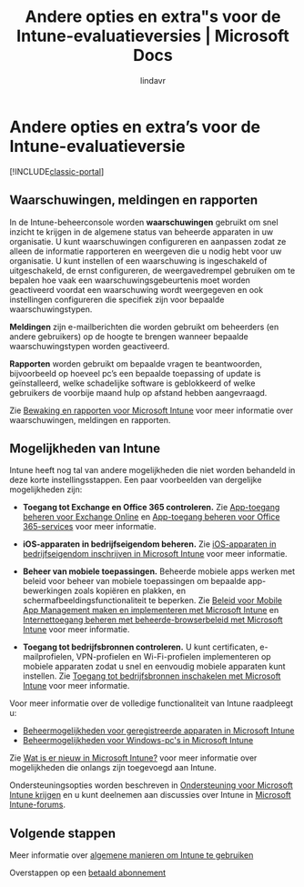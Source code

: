 ﻿---
title: Andere opties en extra&quot;s voor de Intune-evaluatieversies | Microsoft Docs
description: Beschrijving van waarschuwingen, meldingen en rapporten, plus algemene mogelijkheden van Intune die u moet weten wanneer u zich aanmeldt voor een gratis evaluatieversie van Intune van 30 dagen
keywords: 
author: lindavr
ms.author: lindavr
manager: angrobe
ms.date: 11/29/2016
ms.topic: get-started-article
ms.prod: 
ms.service: microsoft-intune
ms.technology: 
ms.assetid: 170cd959-d35b-4129-ae60-117d7e881bc9
ms.suite: ems
ms.custom: intune-classic
translationtype: Human Translation
ms.sourcegitcommit: b6d5ea579b675d85d4404f289db83055642ffddd
ms.openlocfilehash: 361348939341b580a9abc576938522d166125183


---

# <a name="other-options-and-extras-for-intune-evaluation-subscriptions"></a>Andere opties en extra’s voor de Intune-evaluatieversie

[!INCLUDE[classic-portal](../includes/classic-portal.md)]

## <a name="alerts-notifications-and-reports"></a>Waarschuwingen, meldingen en rapporten
In de Intune-beheerconsole worden **waarschuwingen** gebruikt om snel inzicht te krijgen in de algemene status van beheerde apparaten in uw organisatie. U kunt waarschuwingen configureren en aanpassen zodat ze alleen de informatie rapporteren en weergeven die u nodig hebt voor uw organisatie. U kunt instellen of een waarschuwing is ingeschakeld of uitgeschakeld, de ernst configureren, de weergavedrempel gebruiken om te bepalen hoe vaak een waarschuwingsgebeurtenis moet worden geactiveerd voordat een waarschuwing wordt weergegeven en ook instellingen configureren die specifiek zijn voor bepaalde waarschuwingstypen.

**Meldingen** zijn e-mailberichten die worden gebruikt om beheerders (en andere gebruikers) op de hoogte te brengen wanneer bepaalde waarschuwingstypen worden geactiveerd.

**Rapporten** worden gebruikt om bepaalde vragen te beantwoorden, bijvoorbeeld op hoeveel pc’s een bepaalde toepassing of update is geïnstalleerd, welke schadelijke software is geblokkeerd of welke gebruikers de voorbije maand hulp op afstand hebben aangevraagd.

Zie [Bewaking en rapporten voor Microsoft Intune](/Intune/Deploy-Use/monitoring-and-reports-with-microsoft-intune) voor meer informatie over waarschuwingen, meldingen en rapporten.

## <a name="intune-capabilities"></a>Mogelijkheden van Intune
Intune heeft nog tal van andere mogelijkheden die niet worden behandeld in deze korte instellingsstappen. Een paar voorbeelden van dergelijke mogelijkheden zijn:

-   **Toegang tot Exchange en Office 365 controleren.** Zie [App-toegang beheren voor Exchange Online](https://docs.microsoft.com/en-us/intune/deploy-use/restrict-access-to-email-and-o365-services-with-microsoft-intune) en [App-toegang beheren voor Office 365-services](https://docs.microsoft.com/en-us/intune/deploy-use/restrict-access-to-email-and-o365-services-with-microsoft-intune) voor meer informatie.

-   **iOS-apparaten in bedrijfseigendom beheren.** Zie [iOS-apparaten in bedrijfseigendom inschrijven in Microsoft Intune](/Intune/Deploy-Use/enroll-corporate-owned-ios-devices-in-microsoft-intune) voor meer informatie.

-   **Beheer van mobiele toepassingen.** Beheerde mobiele apps werken met beleid voor beheer van mobiele toepassingen om bepaalde app-bewerkingen zoals kopiëren en plakken, en schermafbeeldingsfunctionaliteit te beperken. Zie [Beleid voor Mobile App Management maken en implementeren met Microsoft Intune](/Intune/Deploy-Use/create-and-deploy-mobile-app-management-policies-with-microsoft-intune) en [Internettoegang beheren met beheerde-browserbeleid met Microsoft Intune](/Intune/Deploy-Use/manage-internet-access-using-managed-browser-policies) voor meer informatie.

-   **Toegang tot bedrijfsbronnen controleren.** U kunt certificaten, e-mailprofielen, VPN-profielen en Wi-Fi-profielen implementeren op mobiele apparaten zodat u snel en eenvoudig mobiele apparaten kunt instellen. Zie [Toegang tot bedrijfsbronnen inschakelen met Microsoft Intune](/Intune/Deploy-Use/enable-access-to-company-resources-with-microsoft-intune) voor meer informatie.

Voor meer informatie over de volledige functionaliteit van Intune raadpleegt u:
- [Beheermogelijkheden voor geregistreerde apparaten in Microsoft Intune](/intune/get-started/mobile-device-management-capabilities-in-microsoft-intune)
- [Beheermogelijkheden voor Windows-pc's in Microsoft Intune](/intune/get-started/windows-pc-management-capabilities-in-microsoft-intune)

Zie [Wat is er nieuw in Microsoft Intune?](/Intune/Deploy-Use/whats-new-in-microsoft-intune) voor meer informatie over mogelijkheden die onlangs zijn toegevoegd aan Intune.

Ondersteuningsopties worden beschreven in [Ondersteuning voor Microsoft Intune krijgen](/Intune/Troubleshoot/how-to-get-support-for-microsoft-intune) en u kunt deelnemen aan discussies over Intune in [Microsoft Intune-forums](https://social.technet.microsoft.com/Forums/en-US/home?forum=microsoftintuneprod).

## <a name="next-steps"></a>Volgende stappen
Meer informatie over [algemene manieren om Intune te gebruiken](common-ways-to-use-intune.md)

Overstappen op een [betaald abonnement](get-started-with-a-30-day-trial-of-microsoft-intune-step-7.md)



<!--HONumber=Dec16_HO2-->


